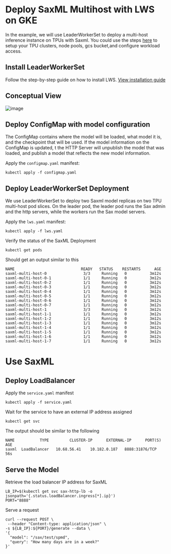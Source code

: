 # Deploy SaxML Multihost with LWS on GKE

In the example, we will use LeaderWorkerSet to deploy a multi-host inference instance on TPUs with Saxml. You could use the steps [here](https://cloud.google.com/kubernetes-engine/docs/tutorials/tpu-multihost-saxml#before-you-begin) to setup your TPU clusters, node pools, gcs bucket,and configure workload access. 

## Install LeaderWorkerSet

Follow the step-by-step guide on how to install LWS. [View installation guide](https://github.com/kubernetes-sigs/lws/blob/main/docs/setup/install.md)

## Conceptual View

![image](https://github.com/kubernetes-sigs/lws/assets/86417275/2c4a9abd-f988-4f2e-ad3f-c7b03f0b6485)

## Deploy ConfigMap with model configuration
The ConfigMap contains where the model will be loaded, what model it is, and the checkpoint that will be used. If the model information on the ConfigMap is updated, t
the HTTP Server will unpublish the model that was loaded, and publish a model that reflects the new model information.

Apply the `configmap.yaml` manifest:

```shell
kubectl apply -f configmap.yaml
```


## Deploy LeaderWorkerSet Deployment

We use LeaderWorkerSet to deploy two Saxml model replicas on two TPU multi-host pod slices. 
On the leader pod, the leader pod runs the Sax admin and the http servers, while the workers run the Sax model servers.

Apply the `lws.yaml` manifest:
```shell
kubectl apply -f lws.yaml
```

Verify the status of the SaxML Deployment
```shell
kubectl get pods
```

Should get an output similar to this
```shell
NAME                             READY   STATUS    RESTARTS      AGE
saxml-multi-host-0                3/3     Running   0          3m12s
saxml-multi-host-0-1              1/1     Running   0          3m12s
saxml-multi-host-0-2              1/1     Running   0          3m12s
saxml-multi-host-0-3              1/1     Running   0          3m12s
saxml-multi-host-0-4              1/1     Running   0          3m12s
saxml-multi-host-0-5              1/1     Running   0          3m12s
saxml-multi-host-0-6              1/1     Running   0          3m12s
saxml-multi-host-0-7              1/1     Running   0          3m12s
saxml-multi-host-1                3/3     Running   0          3m12s
saxml-multi-host-1-1              1/1     Running   0          3m12s
saxml-multi-host-1-2              1/1     Running   0          3m12s
saxml-multi-host-1-3              1/1     Running   0          3m12s
saxml-multi-host-1-4              1/1     Running   0          3m12s
saxml-multi-host-1-5              1/1     Running   0          3m12s
saxml-multi-host-1-6              1/1     Running   0          3m12s
saxml-multi-host-1-7              1/1     Running   0          3m12s

```

# Use SaxML

## Deploy LoadBalancer

Apply the `service.yaml` manifest

```shell
kubectl apply -f service.yaml
```

Wait for the service to have an external IP address assigned

```shell
kubectl get svc
```

The output should be similar to the following
```shell
NAME           TYPE         CLUSTER-IP      EXTERNAL-IP      PORT(S)       AGE
saxml  LoadBalancer   10.68.56.41    10.182.0.187   8888:31876/TCP   56s

```

## Serve the Model

Retrieve the load balancer IP address for SaxML
```shell
LB_IP=$(kubectl get svc sax-http-lb -o jsonpath='{.status.loadBalancer.ingress[*].ip}')
PORT="8888"
```

Serve a request
```shell
curl --request POST \
 --header "Content-type: application/json" \
-s ${LB_IP}:${PORT}/generate --data \
'{
  "model": "/sax/test/spmd",
  "query": "How many days are in a week?"
}'
```
